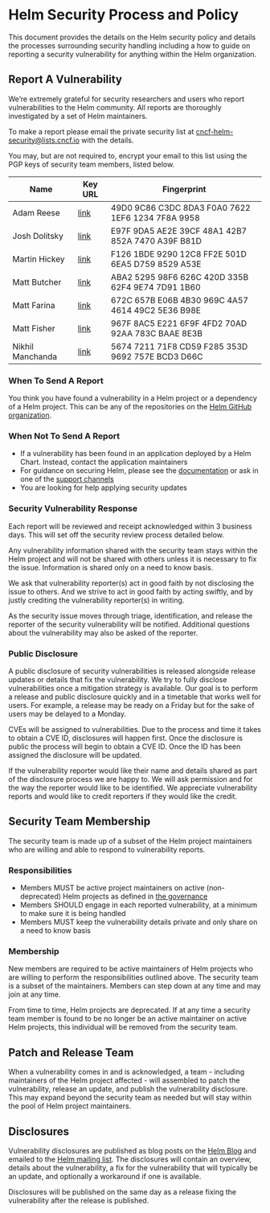 # Helm Security Process and Policy

This document provides the details on the Helm security policy and details the processes
surrounding security handling including a how to guide on reporting a security vulnerability
for anything within the Helm organization.

## Report A Vulnerability

We’re extremely grateful for security researchers and users who report vulnerabilities
to the Helm community. All reports are thoroughly investigated by a set of Helm maintainers.

To make a report please email the private security list at cncf-helm-security@lists.cncf.io
with the details.

You may, but are not required to, encrypt your email to this list using the PGP keys
of security team members, listed below.

Name               | Key URL                                              | Fingerprint
------------------ | ---------------------------------------------------- | -----------
Adam Reese         | [link](https://keybase.io/adamreese/pgp_keys.asc)    | 49D0 9C86 C3DC 8DA3 F0A0 7622 1EF6 1234 7F8A 9958
Josh Dolitsky      | [link](https://keybase.io/jdolitsky/pgp_keys.asc)    | E97F 9DA5 AE2E 39CF 48A1 42B7 852A 7470 A39F B81D
Martin Hickey      | [link](https://keybase.io/hickeyma/pgp_keys.asc)     | F126 1BDE 9290 12C8 FF2E 501D 6EA5 D759 8529 A53E
Matt Butcher       | [link](https://keybase.io/technosophos/pgp_keys.asc) | ABA2 5295 98F6 626C 420D 335B 62F4 9E74 7D91 1B60
Matt Farina        | [link](https://keybase.io/mattfarina/pgp_keys.asc)   | 672C 657B E06B 4B30 969C 4A57 4614 49C2 5E36 B98E
Matt Fisher        | [link](https://keybase.io/bacongobbler/pgp_keys.asc) | 967F 8AC5 E221 6F9F 4FD2 70AD 92AA 783C BAAE 8E3B
Nikhil Manchanda   | [link](https://keybase.io/slicknik/pgp_keys.asc)     | 5674 7211 71F8 CD59 F285 353D 9692 757E BCD3 D66C

### When To Send A Report

You think you have found a vulnerability in a Helm project or a dependency of a Helm project. This can be any of the repositories on the [Helm GitHub organization](https://github.com/helm).

### When Not To Send A Report

* If a vulnerability has been found in an application deployed by a Helm Chart. Instead, contact the application maintainers
* For guidance on securing Helm, please see the [documentation](https://helm.sh/docs/using_helm/#securing-your-helm-installation) or ask in one of the [support channels](README.md#how-can-i-help)
* You are looking for help applying security updates

### Security Vulnerability Response

Each report will be reviewed and receipt acknowledged within 3 business days. This will set off the security review process detailed below.

Any vulnerability information shared with the security team stays within the Helm project and will not be shared with others unless it is necessary to fix the issue. Information is shared only on a need to know basis.

We ask that vulnerability reporter(s) act in good faith by not disclosing the issue to others. And we strive to act in good faith by acting swiftly, and by justly crediting the vulnerability reporter(s) in writing.

As the security issue moves through triage, identification, and release the reporter of the security vulnerability will be notified. Additional questions about the vulnerability may also be asked of the reporter.

### Public Disclosure

A public disclosure of security vulnerabilities is released alongside release updates or details that fix the vulnerability. We try to fully disclose vulnerabilities once a mitigation strategy is available. Our goal is to perform a release and public disclosure quickly and in a timetable that works well for users. For example, a release may be ready on a Friday but for the sake of users may be delayed to a Monday.

CVEs will be assigned to vulnerabilities. Due to the process and time it takes to obtain a CVE ID, disclosures will happen first. Once the disclosure is public the process will begin to obtain a CVE ID. Once the ID has been assigned the disclosure will be updated.

If the vulnerability reporter would like their name and details shared as part of the disclosure process we are happy to. We will ask permission and for the way the reporter would like to be identified. We appreciate vulnerability reports and would like to credit reporters if they would like the credit.

## Security Team Membership

The security team is made up of a subset of the Helm project maintainers who are willing and able to respond to vulnerability reports.

### Responsibilities

* Members MUST be active project maintainers on active (non-deprecated) Helm projects as defined in [the governance](governance/governance.md)
* Members SHOULD engage in each reported vulnerability, at a minimum to make sure it is being handled
* Members MUST keep the vulnerability details private and only share on a need to know basis

### Membership

New members are required to be active maintainers of Helm projects who are willing to perform the responsibilities outlined above. The security team is a subset of the maintainers. Members can step down at any time and may join at any time.

From time to time, Helm projects are deprecated. If at any time a security team member is found to be no longer be an active maintainer on active Helm projects, this individual will be removed from the security team.

## Patch and Release Team

When a vulnerability comes in and is acknowledged, a team - including maintainers of the Helm project affected - will assembled to patch the vulnerability, release an update, and publish the vulnerability disclosure. This may expand beyond the security team as needed but will stay within the pool of Helm project maintainers.

## Disclosures

Vulnerability disclosures are published as blog posts on the [Helm Blog](https://helm.sh/blog/) and emailed to the [Helm mailing list](https://lists.cncf.io/g/cncf-helm). The disclosures will contain an overview, details about the vulnerability, a fix for the vulnerability that will typically be an update, and optionally a workaround if one is available.

Disclosures will be published on the same day as a release fixing the vulnerability after the release is published.

